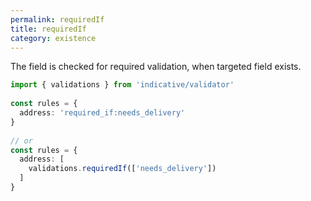 ```yaml
---
permalink: requiredIf
title: requiredIf
category: existence
---
```


The field is checked for required validation, when targeted field exists.
 
```ts
import { validations } from 'indicative/validator'
 
const rules = {
  address: 'required_if:needs_delivery'
}
 
// or
const rules = {
  address: [
    validations.requiredIf(['needs_delivery'])
  ]
}
```